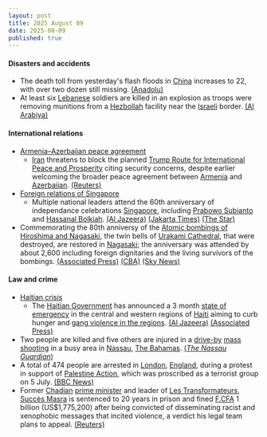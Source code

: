 ```yaml
---
layout: post
title: 2025 August 09
date: 2025-08-09
published: true
---
```



#### Disasters and accidents

* The death toll from yesterday's flash floods in [China](https://en.wikipedia.org/wiki/China "China") increases to 22, with over two dozen still missing. [(Anadolu)](https://www.aa.com.tr/en/asia-pacific/chinas-death-toll-from-heavy-rain-floods-climbs-to-22-plus-over-2-dozen-missing/3655303)
* At least six [Lebanese](https://en.wikipedia.org/wiki/Lebanon "Lebanon") soldiers are killed in an explosion as troops were removing munitions from a [Hezbollah](https://en.wikipedia.org/wiki/Hezbollah "Hezbollah") facility near the [Israeli](https://en.wikipedia.org/wiki/Israel "Israel") border. [(Al Arabiya)](https://english.alarabiya.net/News/middle-east/2025/08/09/munitions-blast-in-hezbollah-site-kills-5-lebanese-troops-military-source-)

#### International relations

* [Armenia–Azerbaijan peace agreement](https://en.wikipedia.org/wiki/Armenia%E2%80%93Azerbaijan_peace_agreement "Armenia–Azerbaijan peace agreement")
  * [Iran](https://en.wikipedia.org/wiki/Iran "Iran") threatens to block the planned [Trump Route for International Peace and Prosperity](https://en.wikipedia.org/wiki/Trump_Route_for_International_Peace_and_Prosperity "Trump Route for International Peace and Prosperity") citing security concerns, despite earlier welcoming the broader peace agreement between [Armenia](https://en.wikipedia.org/wiki/Armenia "Armenia") and [Azerbaijan](https://en.wikipedia.org/wiki/Azerbaijan "Azerbaijan"). [(Reuters)](https://www.reuters.com/world/middle-east/iran-threatens-planned-trump-corridor-envisaged-by-azerbaijan-armenia-peace-deal-2025-08-09/)
* [Foreign relations of Singapore](https://en.wikipedia.org/wiki/Foreign_relations_of_Singapore "Foreign relations of Singapore")
  * Multiple national leaders attend the 60th anniversary of independance celebrations [Singapore](https://en.wikipedia.org/wiki/Singapore "Singapore"), including [Prabowo Subianto](https://en.wikipedia.org/wiki/Prabowo_Subianto "Prabowo Subianto") and [Hassanal Bolkiah](https://en.wikipedia.org/wiki/Hassanal_Bolkiah "Hassanal Bolkiah"). [(Al Jazeera)](https://www.aljazeera.com/news/2025/8/9/singapore-celebrates-success-on-60th-anniversary-but-challenges-loom-ahead) [(Jakarta Times)](https://www.thejakartapost.com/world/2025/08/10/prabowo-joins-singapores-national-day-parade.html) [(The Star)](https://www.thestar.com.my/news/nation/2025/08/09/zahid-arrives-in-singapore-for-the-2025-singapore-national-day-parade)
* Commemorating the 80th anniversy of the [Atomic bombings of Hiroshima and Nagasaki](https://en.wikipedia.org/wiki/Atomic_bombings_of_Hiroshima_and_Nagasaki "Atomic bombings of Hiroshima and Nagasaki"), the twin bells of [Urakami Cathedral](https://en.wikipedia.org/wiki/Urakami_Cathedral "Urakami Cathedral"), that were destroyed, are restored in [Nagasaki](https://en.wikipedia.org/wiki/Nagasaki "Nagasaki"); the anniversary was attended by about 2,600 including foreign dignitaries and the living survivors of the bombings. [(Associated Press)](https://apnews.com/article/japan-nagasaki-atomic-bombing-anniversary-wwii-ceremony-409af035fc6ca4834f5102592e8d464b) [(CBA)](https://www.cbc.ca/news/world/japan-hiroshima-80th-anniversary-august-9-1.7605183) [(Sky News)](https://news.sky.com/story/survivors-relatives-pledge-to-make-nagasaki-the-last-ever-atomic-bomb-site-on-80th-anniversary-13408947)

#### Law and crime

* [Haitian crisis](https://en.wikipedia.org/wiki/Haitian_crisis "Haitian crisis")
  * The [Haitian Government](https://en.wikipedia.org/wiki/Haitian_Government "Haitian Government") has announced a 3 month [state of emergency](https://en.wikipedia.org/wiki/State_of_emergency "State of emergency") in the central and western regions of [Haiti](https://en.wikipedia.org/wiki/Haiti "Haiti") aiming to curb hunger and [gang violence in the regions](https://en.wikipedia.org/wiki/Haitian_conflict_%282020-Present%29 "Haitian conflict (2020-Present)"). [(Al Jazeera)](https://www.aljazeera.com/news/2025/8/9/haiti-declares-three-month-state-of-emergency-as-gang-violence-spikes) [(Associated Press)](https://apnews.com/article/haiti-state-of-emergency-gangs-west-artibonite-5afeb9b859928436eaf4c362fbb91489)
* Two people are killed and five others are injured in a [drive-by](https://en.wikipedia.org/wiki/Drive-by_shooting "Drive-by shooting") [mass shooting](https://en.wikipedia.org/wiki/Mass_shooting "Mass shooting") in a busy area in [Nassau](https://en.wikipedia.org/wiki/Nassau%2C_The_Bahamas "Nassau, The Bahamas"), [The Bahamas](https://en.wikipedia.org/wiki/The_Bahamas "The Bahamas"). [(*The Nassau Guardian*)](https://www.thenassauguardian.com/news/two-dead-five-others-injured-in-shooting/article_7f07d912-d6d4-4fbf-9434-dc0ebb85b88c.html)
* A total of 474 people are arrested in [London](https://en.wikipedia.org/wiki/London "London"), [England](https://en.wikipedia.org/wiki/England "England"), during a protest in support of [Palestine Action](https://en.wikipedia.org/wiki/Palestine_Action "Palestine Action"), which was proscribed as a terrorist group on 5 July. [(BBC News)](https://www.bbc.co.uk/news/articles/c8de6rq37v5o)
* Former [Chadian](https://en.wikipedia.org/wiki/Chad "Chad") [prime minister](https://en.wikipedia.org/wiki/Prime_minister_of_Chad "Prime minister of Chad") and leader of [Les Transformateurs](https://en.wikipedia.org/wiki/Les_Transformateurs "Les Transformateurs"), [Succès Masra](https://en.wikipedia.org/wiki/Succ%C3%A8s_Masra "Succès Masra") is sentenced to 20 years in prison and fined [F.CFA](https://en.wikipedia.org/wiki/Central_African_CFA_franc "Central African CFA franc") 1 billion (US$1,775,200) after being convicted of disseminating racist and xenophobic messages that incited violence, a verdict his legal team plans to appeal. [(Reuters)](https://www.reuters.com/world/africa/chads-former-pm-opposition-leader-sentenced-20-years-2025-08-09/)
